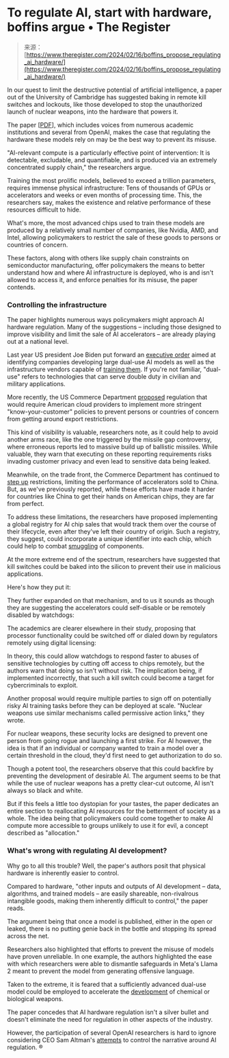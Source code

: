 <!--yml
category: 未分类
date: 2024-05-27 15:02:18
-->

# To regulate AI, start with hardware, boffins argue • The Register

> 来源：[https://www.theregister.com/2024/02/16/boffins_propose_regulating_ai_hardware/](https://www.theregister.com/2024/02/16/boffins_propose_regulating_ai_hardware/)

In our quest to limit the destructive potential of artificial intelligence, a paper out of the University of Cambridge has suggested baking in remote kill switches and lockouts, like those developed to stop the unauthorized launch of nuclear weapons, into the hardware that powers it.

The paper [[PDF](https://www.cser.ac.uk/media/uploads/files/Computing-Power-and-the-Governance-of-AI.pdf)], which includes voices from numerous academic institutions and several from OpenAI, makes the case that regulating the hardware these models rely on may be the best way to prevent its misuse.

"AI-relevant compute is a particularly effective point of intervention: It is detectable, excludable, and quantifiable, and is produced via an extremely concentrated supply chain," the researchers argue.

Training the most prolific models, believed to exceed a trillion parameters, requires immense physical infrastructure: Tens of thousands of GPUs or accelerators and weeks or even months of processing time. This, the researchers say, makes the existence and relative performance of these resources difficult to hide.

What's more, the most advanced chips used to train these models are produced by a relatively small number of companies, like Nvidia, AMD, and Intel, allowing policymakers to restrict the sale of these goods to persons or countries of concern.

These factors, along with others like supply chain constraints on semiconductor manufacturing, offer policymakers the means to better understand how and where AI infrastructure is deployed, who is and isn't allowed to access it, and enforce penalties for its misuse, the paper contends.

### Controlling the infrastructure

The paper highlights numerous ways policymakers might approach AI hardware regulation. Many of the suggestions – including those designed to improve visibility and limit the sale of AI accelerators – are already playing out at a national level.

Last year US president Joe Biden put forward an [executive order](https://www.theregister.com/2023/10/30/us_president_to_sign_new/) aimed at identifying companies developing large dual-use AI models as well as the infrastructure vendors capable of [training them](https://www.theregister.com/2023/11/05/biden_ai_reporting_thresholds/). If you're not familiar, "dual-use" refers to technologies that can serve double duty in civilian and military applications.

More recently, the US Commerce Department [proposed](https://www.theregister.com/2024/01/29/us_raimondo_ai_cloud_kyc/) regulation that would require American cloud providers to implement more stringent "know-your-customer" policies to prevent persons or countries of concern from getting around export restrictions.

This kind of visibility is valuable, researchers note, as it could help to avoid another arms race, like the one triggered by the missile gap controversy, where erroneous reports led to massive build up of ballistic missiles. While valuable, they warn that executing on these reporting requirements risks invading customer privacy and even lead to sensitive data being leaked.

Meanwhile, on the trade front, the Commerce Department has continued to [step up](https://www.theregister.com/2023/10/19/china_biden_ai/) restrictions, limiting the performance of accelerators sold to China. But, as we've previously reported, while these efforts have made it harder for countries like China to get their hands on American chips, they are far from perfect.

To address these limitations, the researchers have proposed implementing a global registry for AI chip sales that would track them over the course of their lifecycle, even after they've left their country of origin. Such a registry, they suggest, could incorporate a unique identifier into each chip, which could help to combat [smuggling](https://www.theregister.com/2024/02/05/smuggling_ai_chips/) of components.

At the more extreme end of the spectrum, researchers have suggested that kill switches could be baked into the silicon to prevent their use in malicious applications.

Here's how they put it:

They further expanded on that mechanism, and to us it sounds as though they are suggesting the accelerators could self-disable or be remotely disabled by watchdogs:

The academics are clearer elsewhere in their study, proposing that processor functionality could be switched off or dialed down by regulators remotely using digital licensing:

In theory, this could allow watchdogs to respond faster to abuses of sensitive technologies by cutting off access to chips remotely, but the authors warn that doing so isn't without risk. The implication being, if implemented incorrectly, that such a kill switch could become a target for cybercriminals to exploit.

Another proposal would require multiple parties to sign off on potentially risky AI training tasks before they can be deployed at scale. "Nuclear weapons use similar mechanisms called permissive action links," they wrote.

For nuclear weapons, these security locks are designed to prevent one person from going rogue and launching a first strike. For AI however, the idea is that if an individual or company wanted to train a model over a certain threshold in the cloud, they'd first need to get authorization to do so.

Though a potent tool, the researchers observe that this could backfire by preventing the development of desirable AI. The argument seems to be that while the use of nuclear weapons has a pretty clear-cut outcome, AI isn't always so black and white.

But if this feels a little too dystopian for your tastes, the paper dedicates an entire section to reallocating AI resources for the betterment of society as a whole. The idea being that policymakers could come together to make AI compute more accessible to groups unlikely to use it for evil, a concept described as "allocation."

### What's wrong with regulating AI development?

Why go to all this trouble? Well, the paper's authors posit that physical hardware is inherently easier to control.

Compared to hardware, "other inputs and outputs of AI development – data, algorithms, and trained models – are easily shareable, non-rivalrous intangible goods, making them inherently difficult to control," the paper reads.

The argument being that once a model is published, either in the open or leaked, there is no putting genie back in the bottle and stopping its spread across the net.

Researchers also highlighted that efforts to prevent the misuse of models have proven unreliable. In one example, the authors highlighted the ease with which researchers were able to dismantle safeguards in Meta's Llama 2 meant to prevent the model from generating offensive language.

Taken to the extreme, it is feared that a sufficiently advanced dual-use model could be employed to accelerate the [development](https://www.theregister.com/2023/07/28/ai_senate_bioweapon/) of chemical or biological weapons.

The paper concedes that AI hardware regulation isn't a silver bullet and doesn't eliminate the need for regulation in other aspects of the industry.

However, the participation of several OpenAI researchers is hard to ignore considering CEO Sam Altman's [attempts](https://www.theregister.com/2023/05/17/ai_oversight_hearing/) to control the narrative around AI regulation. ®